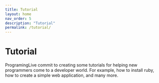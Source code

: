 ```yaml
---
title: Tutorial
layout: home
nav_order: 5
description: "Tutorial"
permalink: /tutorial/
---
```


# Tutorial 
ProgramingLive commit to creating some tutorials for helping new programmers come to a developer world. For example, how to install ruby, how to create a simple web application, and many more.